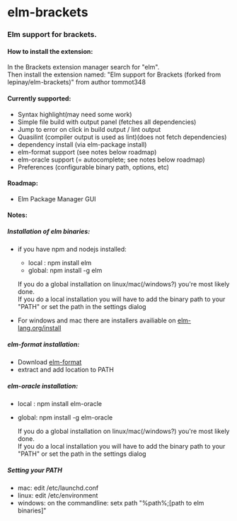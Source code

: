 # elm-brackets
### Elm support for brackets.  
#### How to install the extension:  
In the Brackets extension manager search for "elm".  
Then install the extension named: "Elm support for Brackets (forked from lepinay/elm-brackets)" from author tommot348
#### Currently supported:
- Syntax highlight(may need some work)
- Simple file build with output panel (fetches all dependencies)
- Jump to error on click in build output / lint output
- Quasilint (compiler output is used as lint)(does not fetch dependencies)
- dependency install (via elm-package install)
- elm-format support (see notes below roadmap)
- elm-oracle support (= autocomplete; see notes below roadmap)
- Preferences (configurable binary path, options, etc)

#### Roadmap:  
- Elm Package Manager GUI


#### Notes:
##### Installation of elm binaries:
- if you have npm and nodejs installed:
    - local : npm install elm
    - global: npm install -g elm  
    
    If you do a global installation on linux/mac(/windows?) you're most likely done.  
If you do a local installation you will have to add the binary path to your "PATH" or set the path in the settings dialog 
- For windows and mac there are installers availiable on [elm-lang.org/install](http://elm-lang.org/install)  

##### elm-format installation:  
- Download [elm-format](https://github.com/avh4/elm-format) 
- extract and add location to PATH

##### elm-oracle installation:  
- local : npm install elm-oracle
- global: npm install -g elm-oracle  

    If you do a global installation on linux/mac(/windows?) you're most likely done.  
If you do a local installation you will have to add the binary path to your "PATH" or set the path in the settings dialog  

##### Setting your PATH  
- mac: edit /etc/launchd.conf
- linux: edit /etc/environment
- windows: on the commandline: setx path "%path%;[path to elm binaries]"
    